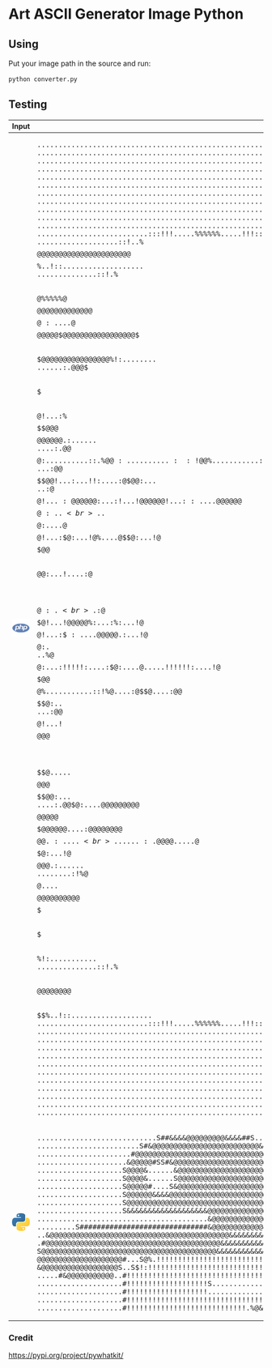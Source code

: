 # Art ASCII Generator Image Python

## Using

Put your image path in the source and run:

```sh
python converter.py
```

## Testing

| Input | Output |
| ----- | ------ |
| ![Art ASCII Generator Image Python](php.png) | <pre>................................................................................<br>................................................................................<br>................................................................................<br>................................................................................<br>................................................................................<br>................................................................................<br>................................................................................<br>................................................................................<br>................................................................................<br>................................................................................<br>................................................................................<br>..........................:::!!!.....%%%%%%.....!!!:::..........................<br>...................::!..%$$$$@@@@@@@@@@@@@@@@@@@@@@$$$$%..!::...................<br>..............::!.%$$@@@@@@@@$$$$$$@%%%%%@$$$$$$$$$@@@@@@@@$$%.!::..............<br>...........:!%$$@@@@@$$$$$$$$$$$$$@$:....@$$$$$$$$$$$$$$$$$@@@@@$$%!:...........<br>........:!%$@@@@$@@@@@@@@@@@@@$$$$@%....%@@@@@@@$$$$@@@@@@@@@@@@@@@@$%!:........<br>......:.$@@@$$$$@$$$$$$$$$$$$$@@$$@!...:%$$$$$$$@@$@$$$$$$$$$$$$$@@@@@@$.:......<br>....:.$@@$$$$$$@$:..........::.%@@$:..........::!$@@%...........:!.$@$$@@$.:....<br>...:$@@$$$$$$$$@%....!...!!:.....@.....!...!!....:$@!...:...!!:....:$@$$$@@$:...<br>..:$@$$$$$$$$$$@!...:@@@@@@$:...:$!...!@@@@@@!...:$$:....@@@@@@%....!@$$$$$@$:..<br>..%@$$$$$$$$$$@$:....@$$$$$@!...:%:...%@$$$@$:...!@%....$@$$$$@$:...!@$$$$$$@%..<br>.:$@$$$$$$$$$$@%....%@$$$@@$:...!....:$@$$$@%....%@!...:@$$$$@@......@$$$$$$@$:.<br>.:$@$$$$$$$$$$@!...!@@@@@$%:...:%:...!@$$$$@!...:$$:....@@@@@$.:...!$@$$$$$$@$:.<br>..%@$$$$$$$$$@$:...:!!!!!:....:$%....%@$$$@$:....@.....!!!!!!:....!$@$$$$$$$@%..<br>..:$@$$$$$$$$@%...........::!%$@....:$@$$$@....:%@!...........:!.$@@$$$$$$$@$:..<br>...:$@@$$$$$$@!...!$$$$$$$$$@@@$$$$$$@$$$$@$$$$$@$.....$$$$$$$$@@@$$$$$$$@@$:...<br>....:.$@@$$$@$:....@@@@@@@@@$$$$@@@@@$$$$$$@@@@@@....:$@@@@@@@@$$$$$$$$@@$.:....<br>......:.$@@@@.....$@$$$$$$$$$$$$$$$$$$$$$$$$$$$@$:...!@$$$$$$$$$$$$$@@@$.:......<br>........:!%$@%....$$$$$$$$$$$$$$$$$$$$$$$$$$$$$@$....%@$$$$$$$$$@@@@$%!:........<br>...........:!%$@@@@@@$$$$$$$$$$$$$$$$$$$$$$$$$$$@@@@@@$$$$$@@@@@$$%!:...........<br>..............::!.%$$@@@@@@@@$$$$$$$$$$$$$$$$$$$$$$@@@@@@@@$$%.!::..............<br>...................::!..%$$$$@@@@@@@@@@@@@@@@@@@@@@$$$$%..!::...................<br>..........................:::!!!.....%%%%%%.....!!!:::..........................<br>................................................................................<br>................................................................................<br>................................................................................<br>................................................................................<br>................................................................................<br>................................................................................<br>................................................................................<br>................................................................................<br>................................................................................<br>................................................................................<br>................................................................................</pre> |
| ![Art ASCII Generator Image Python](python.png) | <pre>............................S##&&&&@@@@@@@@@&&&&##S.............................<br>........................S#&@@@@@@@@@@@@@@@@@@@@@@@@@&&#.........................<br>......................#@@@@@@@@@@@@@@@@@@@@@@@@@@@@@@@@@#S......................<br>.....................&@@@@@#SS#&@@@@@@@@@@@@@@@@@@@@@@@@@@S.....................<br>....................S@@@@&......&@@@@@@@@@@@@@@@@@@@@@@@@@@S....................<br>....................S@@@@&......S@@@@@@@@@@@@@@@@@@@@@@@@@@#....................<br>....................S@@@@@#....S&@@@@@@@@@@@@@@@@@@@@@@@@@@#....................<br>....................S@@@@@@&&&&@@@@@@@@@@@@@@@@@@@@@@@@@@@@#....................<br>....................S@@@@@@@@@@@@@@@@@@@@@@@@@@@@@@@@@@@@@@#....................<br>....................S&&&&&&&&&&&&&&&&&&&@@@@@@@@@@@@@@@@&&@#....................<br>........................................&@@@@@@@@@@@@@&&&&@#....................<br>.........S##############################&@@@@@@@@@@@@&&&&&@#..%.......%$&S......<br>......#&@@@@@@@@@@@@@@@@@@@@@@@@@@@@@@@@@@@@@@@@@@@&&&&&&&@#...!!!!!!!!!!!%#....<br>....#@@@@@@@@@@@@@@@@@@@@@@@@@@@@@@@@@@@@@@@@@@@@&&&&&&&&&@#...!!!!!!!!!!!!!@...<br>...&@@@@@@@@@@@@@@@@@@@@@@@@@@@@@@@@@@@@@@@@@@@&&&&&&&&&&&@#...!!!!!!!!!!!!!!$..<br>..&@@@@@@@@@@@@@@@@@@@@@@@@@@@@@@@@@@@@@@@@@@&&&&&&&&&&&&&@#...!!!!!!!!!!!!!!!@.<br>.#@@@@@@@@@@@@@@@@@@@@@@@@@@@@@@@@@@@@@@@@@&&&&&&&&&&&&&&&@S...!!!!!!!!!!!!!!!.S<br>S@@@@@@@@@@@@@@@@@@@@@@@@@@@@@@@@@@@@@@@@@&&&&&&&&&&&&&&&&&..S!!!!!!!!!!!!!!!!!$<br>#@@@@@@@@@@@@@@@@@@@@@@@@@@@@@@@@@@@@@@@&&&&&&&&&&&&&&&&&&S..@!!!!!!!!!!!!!!!!!.<br>&@@@@@@@@@@@@@@@@@@@@@@@@@@@@@@@@@@@@@&&&&&&&&&&&&&&&&&&#...#!!!!!!!!!!!!!!!!!!!<br>@@@@@@@@@@@@@@@@@@@@@@@@@@@@@@@@@@@@@@@@@@@@@@@@&&&&&##....&.!!!!!!!!!!!!!!!!!!!<br>@@@@@@@@@@@@@@@@@@@@@@@&&#SSSSSSSSSSSSSSSSSSSSSSS........&%!!!!!!!!!!!!!!!!!!!!!<br>@@@@@@@@@@@@@@@@@@@@@&S.....S##&&&&&&&&&&&&&&&&&&&&&&@$%.!!!!!!!!!!!!!!!!!!!!!!!<br>@@@@@@@@@@@@@@@@@@@@#...S@%.!!!!!!!!!!!!!!!!!!!!!!!!!!!!!!!!!!!!!!!!!!!!!!!!!!!!<br>&@@@@@@@@@@@@@@@@@@S..S$!:!!!!!!!!!!!!!!!!!!!!!!!!!!!!!!!!!!!!!!!!!!!!!!!!!!!!!!<br>#@@@@@@@@@@@@@@@@@&..S.:!!!!!!!!!!!!!!!!!!!!!!!!!!!!!!!!!!!!!!!!!!!!!!!!!!!!!!!.<br>S@@@@@@@@@@@@@@@@@S..%:!!!!!!!!!!!!!!!!!!!!!!!!!!!!!!!!!!!!!!!!!!!!!!!!!!!!!!!!@<br>.&@@@@@@@@@@@@@@@@..S!!!!!!!!!!!!!!!!!!!!!!!!!!!!!!!!!!!!!!!!!!!!!!!!!!!!!!!!!..<br>..@@@@@@@@@@@@@@@@..#!!!!!!!!!!!!!!!!!!!!!!!!!!!!!!!!!!!!!!!!!!!!!!!!!!!!!!!!!#.<br>..S@@@@@@@@@@@@@@@..#!!!!!!!!!!!!!!!!!!!!!!!!!!!!!!!!!!!!!!!!!!!!!!!!!!!!!!!.#..<br>...S&@@@@@@@@@@@@@..#!!!!!!!!!!!!!!!!!!!!!!!!!!!!!!!!!!!!!!!!!!!!!!!!!!!!!!$S...<br>.....#&@@@@@@@@@@@..#!!!!!!!!!!!!!!!!!!!!!!!!!!!!!!!!!!!!!!!!!!!!!!!!!!!.$#.....<br>.......S##&&&&&&&&..#!!!!!!!!!!!!!!!!!!!$@@@@@@@@@@@@@@@@@@@@@@@@@@@@&#S........<br>....................#!!!!!!!!!!!!!!!!!!!S.......................................<br>....................#!!!!!!!!!!!!!!!!!!!...................@....................<br>....................#!!!!!!!!!!!!!!!!!!!!!!!!!!!!!!!!!!!!!!@....................<br>....................#!!!!!!!!!!!!!!!!!!!!!!!!!!!!.%$%!!!!!!@....................<br>....................#!!!!!!!!!!!!!!!!!!!!!!!!!!!&....#.!!!!@....................<br>....................#!!!!!!!!!!!!!!!!!!!!!!!!!!%......&!!!!@....................<br>......................!!!!!!!!!!!!!!!!!!!!!!!!!.#.....%!!!!@....................<br>.....................S.!!!!!!!!!!!!!!!!!!!!!!!!!.$@&$.!!!!%S....................<br>.......................@.!!!!!!!!!!!!!!!!!!!!!!!!!!!!!!!.@......................<br>.........................#$%.!!!!!!!!!!!!!!!!!!!!!!!.%$&S.......................<br>............................S#&@$%%...........%%$@&#S...........................</pre> |

### Credit

https://pypi.org/project/pywhatkit/
